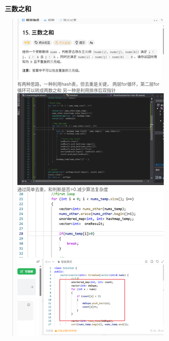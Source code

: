 ## 三数之和
> ![alt text](image-13.png)
> 有两种思路，一种利用hash表，但去重是关键，
> 两层for循环，第二层for循环可以转成两数之和
> 另一种是利用排序后双指针
> ![alt text](image-14.png)
> 通过简单去重，和判断是否>0.减少算法复杂度
> ![alt text](image-15.png)
> ![alt text](image-16.png)